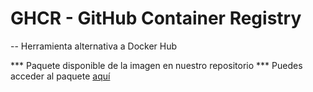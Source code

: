 # GHCR - GitHub Container Registry

-- Herramienta alternativa a Docker Hub

*** Paquete disponible de la imagen en nuestro repositorio ***
Puedes acceder al paquete [aquí](https://github.com/users/mariasanzs/packages/container/package/makeupiv%2Fpackagemakeupiv)
